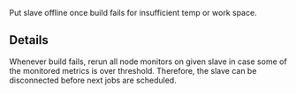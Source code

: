 Put slave offline once build fails for insufficient temp or work space.

## Details

Whenever build fails, rerun all node monitors on given slave in case
some of the monitored metrics is over threshold. Therefore, the slave
can be disconnected before next jobs are scheduled.
